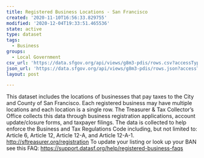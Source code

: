 ```yaml
---
title: Registered Business Locations - San Francisco
created: '2020-11-10T16:56:33.829755'
modified: '2020-12-04T19:33:51.465536'
state: active
type: dataset
tags:
  - Business
groups:
  - Local Government
csv_url: 'https://data.sfgov.org/api/views/g8m3-pdis/rows.csv?accessType=DOWNLOAD'
json_url: 'https://data.sfgov.org/api/views/g8m3-pdis/rows.json?accessType=DOWNLOAD'
layout: post

---
```

This dataset includes the locations of businesses that pay taxes to the City and County of San Francisco. Each registered business may have multiple locations and each location is a single row. The Treasurer & Tax Collector’s Office collects this data through business registration applications, account update/closure forms, and taxpayer filings. The data is collected to help enforce the Business and Tax Regulations Code including, but not limited to: Article 6, Article 12, Article 12-A, and Article 12-A-1. http://sftreasurer.org/registration
To update your listing or look up your BAN see this FAQ: https://support.datasf.org/help/registered-business-faqs
